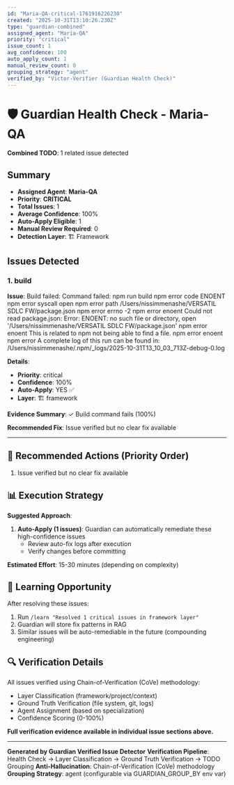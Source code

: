 ```yaml
---
id: "Maria-QA-critical-1761916226230"
created: "2025-10-31T13:10:26.230Z"
type: "guardian-combined"
assigned_agent: "Maria-QA"
priority: "critical"
issue_count: 1
avg_confidence: 100
auto_apply_count: 1
manual_review_count: 0
grouping_strategy: "agent"
verified_by: "Victor-Verifier (Guardian Health Check)"
---
```


# 🛡️ Guardian Health Check - Maria-QA

**Combined TODO**: 1 related issue detected

## Summary

- **Assigned Agent**: **Maria-QA**
- **Priority**: **CRITICAL**
- **Total Issues**: 1
- **Average Confidence**: 100%
- **Auto-Apply Eligible**: 1
- **Manual Review Required**: 0
- **Detection Layer**: 🏗️ Framework

## Issues Detected

### 1. build

**Issue**: Build failed: Command failed: npm run build
npm error code ENOENT
npm error syscall open
npm error path /Users/nissimmenashe/VERSATIL SDLC FW/package.json
npm error errno -2
npm error enoent Could not read package.json: Error: ENOENT: no such file or directory, open '/Users/nissimmenashe/VERSATIL SDLC FW/package.json'
npm error enoent This is related to npm not being able to find a file.
npm error enoent
npm error A complete log of this run can be found in: /Users/nissimmenashe/.npm/_logs/2025-10-31T13_10_03_713Z-debug-0.log


**Details**:
- **Priority**: critical
- **Confidence**: 100%
- **Auto-Apply**: YES ✅
- **Layer**: 🏗️ framework

**Evidence Summary**: ✓ Build command fails (100%)

**Recommended Fix**: Issue verified but no clear fix available

---

## 🎯 Recommended Actions (Priority Order)

1. Issue verified but no clear fix available

## 📊 Execution Strategy

**Suggested Approach**:

1. **Auto-Apply (1 issues)**: Guardian can automatically remediate these high-confidence issues
   - Review auto-fix logs after execution
   - Verify changes before committing


**Estimated Effort**: 15-30 minutes (depending on complexity)

## 🧠 Learning Opportunity

After resolving these issues:
1. Run `/learn "Resolved 1 critical issues in framework layer"`
2. Guardian will store fix patterns in RAG
3. Similar issues will be auto-remediable in the future (compounding engineering)

## 🔍 Verification Details

All issues verified using Chain-of-Verification (CoVe) methodology:
- Layer Classification (framework/project/context)
- Ground Truth Verification (file system, git, logs)
- Agent Assignment (based on specialization)
- Confidence Scoring (0-100%)

**Full verification evidence available in individual issue sections above.**

---

**Generated by Guardian Verified Issue Detector**
**Verification Pipeline**: Health Check → Layer Classification → Ground Truth Verification → TODO Grouping
**Anti-Hallucination**: Chain-of-Verification (CoVe) methodology
**Grouping Strategy**: agent (configurable via GUARDIAN_GROUP_BY env var)
